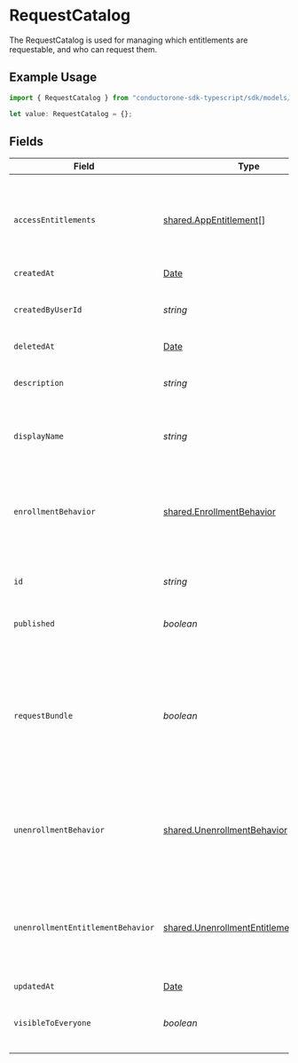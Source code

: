 # RequestCatalog

The RequestCatalog is used for managing which entitlements are requestable, and who can request them.

## Example Usage

```typescript
import { RequestCatalog } from "conductorone-sdk-typescript/sdk/models/shared";

let value: RequestCatalog = {};
```

## Fields

| Field                                                                                                                       | Type                                                                                                                        | Required                                                                                                                    | Description                                                                                                                 |
| --------------------------------------------------------------------------------------------------------------------------- | --------------------------------------------------------------------------------------------------------------------------- | --------------------------------------------------------------------------------------------------------------------------- | --------------------------------------------------------------------------------------------------------------------------- |
| `accessEntitlements`                                                                                                        | [shared.AppEntitlement](../../../sdk/models/shared/appentitlement.md)[]                                                     | :heavy_minus_sign:                                                                                                          | An array of app entitlements that, if the user has, can view the contents of this catalog.                                  |
| `createdAt`                                                                                                                 | [Date](https://developer.mozilla.org/en-US/docs/Web/JavaScript/Reference/Global_Objects/Date)                               | :heavy_minus_sign:                                                                                                          | N/A                                                                                                                         |
| `createdByUserId`                                                                                                           | *string*                                                                                                                    | :heavy_minus_sign:                                                                                                          | The id of the user this request catalog was created by.                                                                     |
| `deletedAt`                                                                                                                 | [Date](https://developer.mozilla.org/en-US/docs/Web/JavaScript/Reference/Global_Objects/Date)                               | :heavy_minus_sign:                                                                                                          | N/A                                                                                                                         |
| `description`                                                                                                               | *string*                                                                                                                    | :heavy_minus_sign:                                                                                                          | The description of the request catalog.                                                                                     |
| `displayName`                                                                                                               | *string*                                                                                                                    | :heavy_minus_sign:                                                                                                          | The display name of the request catalog.                                                                                    |
| `enrollmentBehavior`                                                                                                        | [shared.EnrollmentBehavior](../../../sdk/models/shared/enrollmentbehavior.md)                                               | :heavy_minus_sign:                                                                                                          | Defines how to handle the request policies of the entitlements in the catalog during enrollment.                            |
| `id`                                                                                                                        | *string*                                                                                                                    | :heavy_minus_sign:                                                                                                          | The id of the request catalog.                                                                                              |
| `published`                                                                                                                 | *boolean*                                                                                                                   | :heavy_minus_sign:                                                                                                          | Whether or not this catalog is published.                                                                                   |
| `requestBundle`                                                                                                             | *boolean*                                                                                                                   | :heavy_minus_sign:                                                                                                          | Whether all the entitlements in the catalog can be requests at once. Your tenant must have the bundles feature to use this. |
| `unenrollmentBehavior`                                                                                                      | [shared.UnenrollmentBehavior](../../../sdk/models/shared/unenrollmentbehavior.md)                                           | :heavy_minus_sign:                                                                                                          | Defines how to handle the revocation of the entitlements in the catalog during unenrollment.                                |
| `unenrollmentEntitlementBehavior`                                                                                           | [shared.UnenrollmentEntitlementBehavior](../../../sdk/models/shared/unenrollmententitlementbehavior.md)                     | :heavy_minus_sign:                                                                                                          | Defines how to handle the revoke policies of the entitlements in the catalog during unenrollment.                           |
| `updatedAt`                                                                                                                 | [Date](https://developer.mozilla.org/en-US/docs/Web/JavaScript/Reference/Global_Objects/Date)                               | :heavy_minus_sign:                                                                                                          | N/A                                                                                                                         |
| `visibleToEveryone`                                                                                                         | *boolean*                                                                                                                   | :heavy_minus_sign:                                                                                                          | If this is true, the access entitlement requirement is ignored.                                                             |